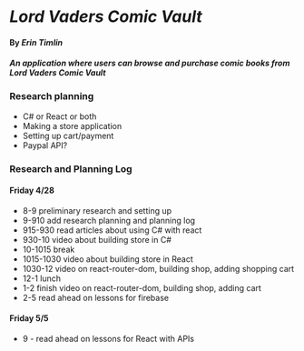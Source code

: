 # _Lord Vaders Comic Vault_

#### By _**Erin Timlin**_

#### _An application where users can browse and purchase comic books from Lord Vaders Comic Vault_

### Research planning
* C# or React or both
* Making a store application
* Setting up cart/payment
* Paypal API?


### Research and Planning Log
#### Friday 4/28
* 8-9 preliminary research and setting up 
* 9-910 add research planning and planning log
* 915-930 read articles about using C# with react
* 930-10 video about building store in C#
* 10-1015 break
* 1015-1030 video about building store in React
* 1030-12 video on react-router-dom, building shop, adding shopping cart
* 12-1 lunch
* 1-2 finish video on react-router-dom, building shop, adding cart
* 2-5  read ahead on lessons for firebase

#### Friday 5/5
* 9 - read ahead on lessons for React with APIs

